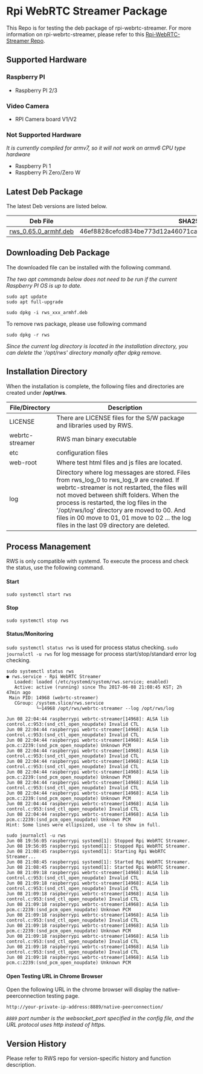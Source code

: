 
# Rpi WebRTC Streamer Package

This Repo is for testing the deb package of rpi-webrtc-streamer. For more information on rpi-webrtc-streamer, please refer to this [Rpi-WebRTC-Streamer Repo](https://github.com/kclyu/rpi-webrtc-streamer).

## Supported Hardware

### Raspberry PI 
- Raspberry PI 2/3
### Video Camera
- RPI Camera board V1/V2
### Not Supported Hardware
*It is currently compiled for armv7, so it will not work on armv6 CPU type hardware*
- Raspberry Pi 1
- Raspberry Pi Zero/Zero W

## Latest Deb Package
The latest Deb versions are listed below.


|Deb File|SHA256sum|
|----------------|---------------|
|[rws_0.65.0_armhf.deb](https://github.com/kclyu/rpi-webrtc-streamer-deb/blob/master/rws_0.65.0_armhf.deb)|46ef8828cefcd834be773d12a46071caa683f7f1ba24a2634bbee0d2c5add567


## Downloading Deb Package

The downloaded file can be installed with the following command.

*The two apt commands below does not need to be run if the current Raspberry PI OS is up to date.*
```
sudo apt update
sudo apt full-upgrade

sudo dpkg -i rws_xxx_armhf.deb
```

To remove rws package, please use following command
```
sudo dpkg -r rws
```
*Since the current log directory is located in the installation directory, you can delete the '/opt/rws' directory manally after dpkg remove.*
##  Installation Directory
When the installation is complete, the following files and directories are created under **/opt/rws**.

|File/Directory|Description|
|---------------|------------|
|LICENSE|There are LICENSE files for the S/W package and libraries used by RWS.|
|webrtc-streamer|RWS man binary executable|
|etc|configuration files|
|web-root|Where test html files and js files are located.|
|log|Directory where log messages are stored. Files from rws_log_0 to rws_log_9 are created. If webrtc-streamer is not restarted, the files will not moved between shift folders. When the process is restarted, the log files in the '/opt/rws/log' directory are moved to 00. And files in 00 move to 01, 01 move to 02 ... the log files in the last 09 directory are deleted.|

##  Process Management 
RWS is only compatible with systemd. To execute the process and check the status, use the following command.

#### Start
```
sudo systemctl start rws
```
#### Stop
```
sudo systemctl stop rws
```
#### Status/Monitoring
`sudo systemctl status rws` is used for process status checking.
`sudo journalctl -u rws` for  log message for process start/stop/standard error log checking.
```
sudo systemctl status rws
● rws.service - Rpi WebRTC Streamer
   Loaded: loaded (/etc/systemd/system/rws.service; enabled)
   Active: active (running) since Thu 2017-06-08 21:08:45 KST; 2h 47min ago
 Main PID: 14968 (webrtc-streamer)
   CGroup: /system.slice/rws.service
           └─14968 /opt/rws/webrtc-streamer --log /opt/rws/log

Jun 08 22:04:44 raspberrypi webrtc-streamer[14968]: ALSA lib control.c:953:(snd_ctl_open_noupdate) Invalid CTL
Jun 08 22:04:44 raspberrypi webrtc-streamer[14968]: ALSA lib control.c:953:(snd_ctl_open_noupdate) Invalid CTL
Jun 08 22:04:44 raspberrypi webrtc-streamer[14968]: ALSA lib pcm.c:2239:(snd_pcm_open_noupdate) Unknown PCM
Jun 08 22:04:44 raspberrypi webrtc-streamer[14968]: ALSA lib control.c:953:(snd_ctl_open_noupdate) Invalid CTL
Jun 08 22:04:44 raspberrypi webrtc-streamer[14968]: ALSA lib control.c:953:(snd_ctl_open_noupdate) Invalid CTL
Jun 08 22:04:44 raspberrypi webrtc-streamer[14968]: ALSA lib pcm.c:2239:(snd_pcm_open_noupdate) Unknown PCM
Jun 08 22:04:44 raspberrypi webrtc-streamer[14968]: ALSA lib control.c:953:(snd_ctl_open_noupdate) Invalid CTL
Jun 08 22:04:44 raspberrypi webrtc-streamer[14968]: ALSA lib pcm.c:2239:(snd_pcm_open_noupdate) Unknown PCM
Jun 08 22:04:44 raspberrypi webrtc-streamer[14968]: ALSA lib control.c:953:(snd_ctl_open_noupdate) Invalid CTL
Jun 08 22:04:44 raspberrypi webrtc-streamer[14968]: ALSA lib pcm.c:2239:(snd_pcm_open_noupdate) Unknown PCM
Hint: Some lines were ellipsized, use -l to show in full.

sudo journalctl -u rws
Jun 08 19:56:05 raspberrypi systemd[1]: Stopped Rpi WebRTC Streamer.
Jun 08 19:56:05 raspberrypi systemd[1]: Stopped Rpi WebRTC Streamer.
Jun 08 21:08:45 raspberrypi systemd[1]: Starting Rpi WebRTC Streamer...
Jun 08 21:08:45 raspberrypi systemd[1]: Started Rpi WebRTC Streamer.
Jun 08 21:08:45 raspberrypi systemd[1]: Started Rpi WebRTC Streamer.
Jun 08 21:09:18 raspberrypi webrtc-streamer[14968]: ALSA lib control.c:953:(snd_ctl_open_noupdate) Invalid CTL
Jun 08 21:09:18 raspberrypi webrtc-streamer[14968]: ALSA lib control.c:953:(snd_ctl_open_noupdate) Invalid CTL
Jun 08 21:09:18 raspberrypi webrtc-streamer[14968]: ALSA lib control.c:953:(snd_ctl_open_noupdate) Invalid CTL
Jun 08 21:09:18 raspberrypi webrtc-streamer[14968]: ALSA lib pcm.c:2239:(snd_pcm_open_noupdate) Unknown PCM
Jun 08 21:09:18 raspberrypi webrtc-streamer[14968]: ALSA lib control.c:953:(snd_ctl_open_noupdate) Invalid CTL
Jun 08 21:09:18 raspberrypi webrtc-streamer[14968]: ALSA lib pcm.c:2239:(snd_pcm_open_noupdate) Unknown PCM
Jun 08 21:09:18 raspberrypi webrtc-streamer[14968]: ALSA lib control.c:953:(snd_ctl_open_noupdate) Invalid CTL
Jun 08 21:09:18 raspberrypi webrtc-streamer[14968]: ALSA lib control.c:953:(snd_ctl_open_noupdate) Invalid CTL
Jun 08 21:09:18 raspberrypi webrtc-streamer[14968]: ALSA lib pcm.c:2239:(snd_pcm_open_noupdate) Unknown PCM
```
#### Open Testing URL in Chrome Browser
Open the following URL in the chrome browser will display the native-peerconnection testing page.

```
http://your-private-ip-address:8889/native-peerconnection/
```
*`8889` port number is the websocket_port specified in the config file, and the URL protocol uses http instead of https.*


## Version History
Please refer to RWS repo for version-specific history and function description.


 

